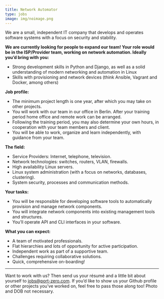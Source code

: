 ```yaml
---
title: Network Automator
type: jobs
image: img/noimage.png
---
```


We are a small, independent IT company that develops and operates software systems with a focus on security and stability.

**We are currently looking for people to expand our team! Your role would be in the ISP/Provider team, working on network automation. Ideally you’d bring with you:**

* 	Strong development skills in Python and Django, as well as a solid understanding of modern networking and automation in Linux
* 	Skills with provisioning and network devices (think Ansible, Vagrant and Docker, among others)

**Job profile:**

* 	The minimum project length is one year, after which you may take on other projects.
* 	You will work with our team in our office in Berlin. After your training period home office and remote work can be arranged.
* 	Following the training period, you may also determine your own hours, in cooperation with your team members and client.
* 	You will be able to work, organize and learn independently, with guidance from your team.

**The field:**

* 	Service Providers: Internet, telephone, television.
* 	Network technologies: switches, routers, VLAN, firewalls.
* 	High availability Linux servers.
* 	Linux system administration (with a focus on networks, databases, clustering).
* 	System security, processes and communication methods.

**Your tasks:**

* 	You will be responsible for developing software tools to automatically provision and manage network components.
* 	You will integrate network components into existing management tools and structures.
* 	You’ll operate API and CLI interfaces in your software.

**What you can expect:**

* 	A team of motivated professionals.
* 	Flat hierarchies and lots of opportunity for active participation.
* 	Independent work as part of a supportive team.
* 	Challenges requiring collaborative solutions.
* 	Quick, comprehensive on-boarding!

---

Want to work with us? Then send us your résumé and a little bit about yourself to jobs@port-zero.com. If you’d like to show us your Github profile or other projects you’ve worked on, feel free to pass those along too! Photo and DOB not necessary.

